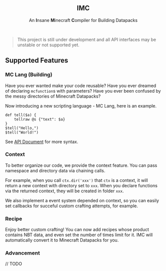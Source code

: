 <h2 align="center">IMC</h2>
<p align="center">An <strong>I</strong>nsane <strong>M</strong>inecraft <strong>C</strong>ompiler for Building Datapacks</p>
<br>

> This project is still under development and all API interfaces may be unstable or not supported yet.



## Supported Features


### MC Lang (Building)

Have you ever wanted make your code reusable? Have you ever dreamed of declaring `mcfunction`s with parameters? Have you ever been confused by the messy directories of Minecraft Datapacks?

Now introducing a new scripting language - MC Lang, here is an example.

```plain
def tell($a) {
	tellraw @s {"text": $a}
}
$tell("Hello,")
$tell("World!")
```

See [API Document](#) for more syntax.


### Context

To better organize our code, we provide the context feature. You can pass namespace and directory data via chaining calls.

For example, when you call `ctx.dir('xxx')` that `ctx` is a context, it will return a new context with directory set to `xxx`. When you declare functions via the returned context, they will be created in folder `xxx`.

We also implement a event system depended on context, so you can easily set callbacks for succeful custom crafting attempts, for example.


### Recipe

Enjoy better custom crafting! You can now add recipes whose product contains NBT data, and even set the number of times limit for it. IMC will automatically convert it to Minecraft Datapacks for you.


### Advancement

// TODO